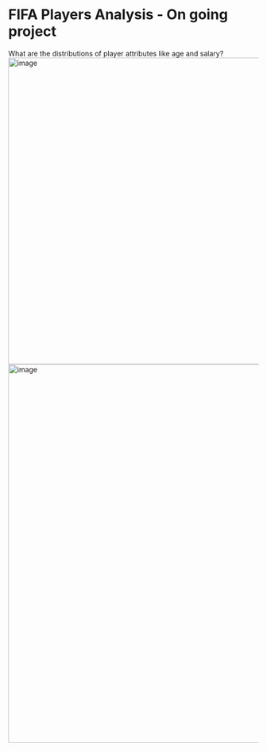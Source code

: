 # FIFA Players Analysis - On going project

What are the distributions of player attributes like age and salary?
<img width="618" alt="image" src="https://github.com/tejaswini-girish/Data-Analytics-Projects/assets/136778982/41293d0d-e231-4819-91c6-a5789cfd3901">
<img width="763" alt="image" src="https://github.com/tejaswini-girish/Data-Analytics-Projects/assets/136778982/8da8f0ec-d6ea-4cff-b239-c25fdd219181">

